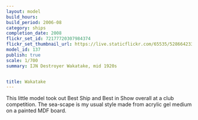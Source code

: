 ```yaml
---
layout: model
build_hours: 
build_period: 2006-08
category: ships
completion_date: 2008
flickr_set_id: 72177720307984374
flickr_set_thumbnail_url: https://live.staticflickr.com/65535/52866423396_d54726b6f3_m.jpg
model_id: 137
publish: true
scale: 1/700
summary: IJN Destroyer Wakatake, mid 1920s


title: Wakatake
---
```


This little model took out Best Ship and Best in Show overall at a club competition. The sea-scape is my usual style made from acrylic gel medium on a painted MDF board.
